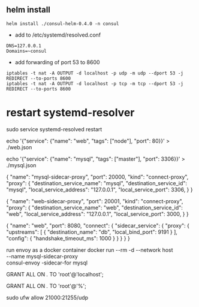 ## helm install
```
helm install ./consul-helm-0.4.0 -n consul
```

- add to /etc/systemd/resolved.conf
```
DNS=127.0.0.1
Domains=~consul
```

- add forwarding of port 53 to 8600
```
iptables -t nat -A OUTPUT -d localhost -p udp -m udp --dport 53 -j REDIRECT --to-ports 8600
iptables -t nat -A OUTPUT -d localhost -p tcp -m tcp --dport 53 -j REDIRECT --to-ports 8600
```
# restart systemd-resolver
sudo service systemd-resolved restart


echo '{"service": {"name": "web", "tags": ["node"], "port": 80}}' > ./web.json

echo '{"service": {"name": "mysql", "tags": ["master"], "port": 3306}}' > ./mysql.json

{
  "name": "mysql-sidecar-proxy",
  "port": 20000,
  "kind": "connect-proxy",
  "proxy": {
    "destination_service_name": "mysql",
    "destination_service_id": "mysql",
    "local_service_address": "127.0.0.1",
    "local_service_port": 3306,
  }
}

{
  "name": "web-sidecar-proxy",
  "port": 20001,
  "kind": "connect-proxy",
  "proxy": {
    "destination_service_name": "web",
    "destination_service_id": "web",
    "local_service_address": "127.0.0.1",
    "local_service_port": 3000,
  }
}

{
  "name": "web",
  "port": 8080,
  "connect": {
    "sidecar_service": {
      "proxy": {
        "upstreams": [
          {
            "destination_name": "db",
            "local_bind_port": 9191
          }
        ],
        "config": {
          "handshake_timeout_ms": 1000
        }
      }
    }
  }
}

run envoy as a docker container
docker run --rm -d --network host \
  --name mysql-sidecar-proxy \
  consul-envoy -sidecar-for mysql

GRANT ALL ON *.* TO 'root'@'localhost';

  GRANT ALL ON *.* TO 'root'@'%';

  sudo ufw allow 21000:21255/udp